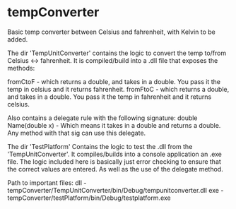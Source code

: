 # tempConverter
Basic temp converter between Celsius and fahrenheit, with Kelvin to be added.

The dir 'TempUnitConverter' contains the logic to convert the temp to/from Celsius <-> fahrenheit.
It is compiled/build into a .dll file that exposes the methods:

fromCtoF - which returns a double, and takes in a double. You pass it the temp in celsius and it returns fahrenheit.
fromFtoC - which returns a double, and takes in a double. You pass it the temp in fahrenheit and it returns celsius.

Also contains a delegate rule with the following signature:
double Name(double x) - Which means it takes in a double and returns a double. Any method with that sig can use this delegate.

The dir 'TestPlatform' Contains the logic to test the .dll from the 'TempUnitConverter'. It compiles/builds into a console application
an .exe file.
The logic included here is basically just error checking to ensure that the correct values are entered. As well as the use of the delegate
method.

Path to important files:
dll - tempConverter/TempUnitConverter/bin/Debug/tempunitconverter.dll
exe - tempConverter/testPlatform/bin/Debug/testplatform.exe
